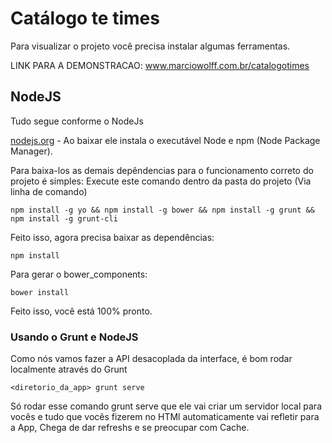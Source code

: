 # Catálogo te times

Para visualizar o projeto você precisa instalar algumas ferramentas.

LINK PARA A DEMONSTRACAO: www.marciowolff.com.br/catalogotimes 

## NodeJS

Tudo segue conforme o NodeJs

[nodejs.org](http://nodejs.org) - Ao baixar ele instala o executável Node e npm (Node Package Manager).

Para baixa-los as demais depêndencias para o funcionamento correto do projeto é simples:
Execute este comando dentro da pasta do projeto (Via linha de comando)

    npm install -g yo && npm install -g bower && npm install -g grunt && npm install -g grunt-cli

Feito isso, agora precisa baixar as dependências:

    npm install

Para gerar o bower_components:

    bower install

Feito isso, você está 100% pronto.

### Usando o Grunt e NodeJS

Como nós vamos fazer a API desacoplada da interface, é bom rodar localmente através do Grunt

    <diretorio_da_app> grunt serve

Só rodar esse comando grunt serve que ele vai criar um servidor local para vocês e tudo que vocês fizerem no HTMl automaticamente vai refletir para a App, Chega de dar refreshs e se preocupar com Cache.
